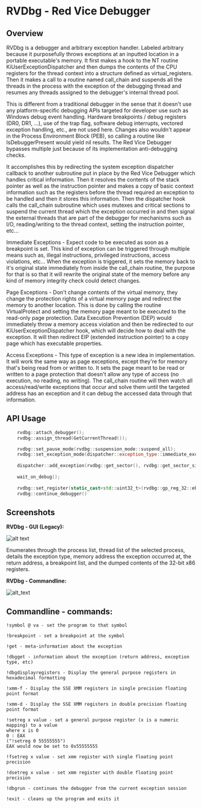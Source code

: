 # RVDbg - Red Vice Debugger

## Overview

RVDbg is a debugger and arbitrary exception handler. Labeled arbitrary because it purposefully throws exceptions at an inputted location in a portable executable's memory. It first makes a hook to the NT routine KiUserExceptionDispatcher and then dumps the contents of the CPU registers for the thread context into a structure defined as virtual_registers. Then it makes a call to a routine named call_chain and suspends all the threads in the process with the exception of the debugging thread and resumes any threads assigned to the debugger's internal thread pool.

This is different from a traditional debugger in the sense that it doesn't use any platform-specific debugging APIs targeted for developer use such as Windows debug event handling. Hardware breakpoints / debug registers (DR0, DR1, ...), use of the trap flag, software debug interrupts, vectored exception handling, etc., are not used here. Changes also wouldn't appear in the Process Environment Block (PEB), so calling a routine like IsDebuggerPresent would yield nil results. The Red Vice Debugger bypasses multiple just because of its implementation anti-debugging checks.

It accomplishes this by redirecting the system exception dispatcher callback to another subroutine put in place by the Red Vice Debugger which handles critical information. Then it resolves the contents of the stack pointer as well as the instruction pointer and makes a copy of basic context information such as the registers before the thread required an exception to be handled and then it stores this information. Then the dispatcher hook calls the call_chain subroutine which uses mutexes and critical sections to suspend the current thread which the exception occurred in and then signal the external threads that are part of the debugger for mechanisms such as I/O, reading/writing to the thread context, setting the instruction pointer, etc...

Immediate Exceptions - Expect code to be executed as soon as a breakpoint is set. This kind of exception can be triggered through multiple means such as, illegal instructions, privileged instructions, access violations, etc... When the exception is triggered, it sets the memory back to it's original state immediately from inside the call_chain routine, the purpose for that is so that it will rewrite the original state of the memory before any kind of memory integrity check could detect changes.

Page Exceptions - Don't change contents of the virtual memory, they change the protection rights of a virtual memory page and redirect the memory to another location. This is done by calling the routine VirtualProtect and setting the memory page meant to be executed to the read-only page protection. Data Execution Prevention (DEP) would immediately throw a memory access violation and then be redirected to our KiUserExceptionDispatcher hook, which will decide how to deal with the exception. It will then redirect EIP (extended instruction pointer) to a copy page which has executable properties.

Access Exceptions - This type of exception is a new idea in implementation. It will work the same way as page exceptions, except they're for memory that's being read from or written to. It sets the page meant to be read or written to a page protection that doesn't allow any type of access (no execution, no reading, no writing). The call_chain routine will then watch all access/read/write exceptions that occur and solve them until the targeted address has an exception and it can debug the accessed data through that information.

## API Usage

```Cpp
    rvdbg::attach_debugger();
    rvdbg::assign_thread(GetCurrentThread());

    rvdbg::set_pause_mode(rvdbg::suspension_mode::suspend_all);
    rvdbg::set_exception_mode(dispatcher::exception_type::immediate_exception);
    
    dispatcher::add_exception(rvdbg::get_sector(), rvdbg::get_sector_size(), rvdbg::get_exception_mode(), reinterpret_cast<unsigned long>(process) + CHECK_OFFSET);
    
    wait_on_debug();
    
    rvdbg::set_register(static_cast<std::uint32_t>(rvdbg::gp_reg_32::ebp), check_copy);
    rvdbg::continue_debugger() 
```
    

## Screenshots

**RVDbg - GUI (Legacy):**

![alt text](https://i.imgur.com/vUek6Bf.png)

Enumerates through the process list, thread list of the selected process, details the exception type, memory address the exception occurred at, the return address, a breakpoint list, and the dumped contents of the 32-bit x86 registers.

**RVDbg - Commandline:**

![alt_text](https://i.imgur.com/z1aXJZP.png)


## Commandline - commands:
```
!symbol @ va - set the program to that symbol
```
```
!breakpoint - set a breakpoint at the symbol
```
```
!get - meta-information about the exception
```
```
!dbgget - information about the exception (return address, exception type, etc)
```
```
!dbgdisplayregisters - Display the general purpose registers in hexadecimal formatting
```
```
!xmm-f - Display the SSE XMM registers in single precision floating point format
```
```
!xmm-d - Display the SSE XMM registers in double precision floating point format
```
```
!setreg x value - set a general purpose register (x is a numeric mapping) to a value
where x is 0
0 : EAX
("!setreg 0 55555555")
EAX would now be set to 0x55555555
```
```
!fsetreg x value - set xmm register with single floating point precision
```
```
!dsetreg x value - set xmm register with double floating point precision
```
```
!dbgrun - continues the debugger from the current exception session
```
```
!exit - cleans up the program and exits it
```
